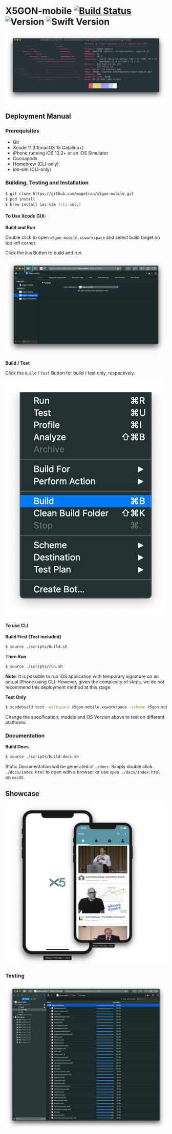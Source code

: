 # X5GON-mobile [![Build Status](https://travis-ci.com/magetron/X5GON-mobile.svg?token=1egyyzxUBmAzQpnmo8g4&branch=master)](https://travis-ci.com/magetron/X5GON-mobile) ![Version](https://img.shields.io/badge/v-0.2-blue) ![Swift Version](https://img.shields.io/badge/Swift-5-red) 

![onefetch](./images/onefetch.png)

## Deployment Manual

### Prerequisites

* Git
* Xcode 11.3.1(macOS 15 Catalina+)
* iPhone running iOS 13.2+ or an iOS Simulator
* Cocoapods
* Homebrew (CLI-only)
* ios-sim (CLI-only)

### Building, Testing and Installation

```zsh
$ git clone https://github.com/magetron/x5gon-mobile.git
$ pod install 
$ brew install ios-sim (cli-only)
```

#### To Use Xcode GUI:

**Build and Run**

Double click to open `x5gon-mobile.xcworkspace` and select build target on top left corner.

Click the `Run` Button to build and run.

![RUN-GUI](./images/gui-run.png)

**Build / Test**

Click the `Build` / `Test` Button for build / test only, respectively.

![BUILD-GUI](./images/gui-build.png)

#### To use CLI

**Build First (Test included)**

```zsh
$ source ./scripts/build.sh
```

**Then Run**

```zsh
$ source ./scripts/run.sh
```

**Note**: It is possible to run iOS application with temporary signature on an actual iPhone using CLI. However, given the complexity of steps, we do not recommend this deployment method at this stage.

**Test Only**

```zsh
$ xcodebuild test -workspace x5gon-mobile.xcworkspace -scheme x5gon-mobile -destination 'platform=iOS Simulator,name=iPhone 11 Pro Max,OS=13.3'
```

Change the specification, models and OS Version above to test on different platforms.

### Documentation

**Build Docs**

```zsh
$ source ./scripts/build-docs.sh
```

Static Documentation will be generated at `./docs`. Simply double click `./docs/index.html` to open with a browser or use `open ./docs/index.html` on `macOS`.

## Showcase

![header-iPhone](./images/header-iphone.png)

### Testing

![testing](./images/testing.png)
